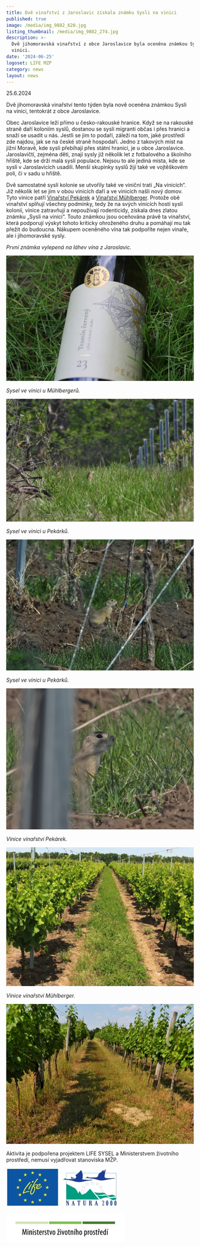 ```yaml
---
title: Dvě vinařství z Jaroslavic získala známku Sysli na vinici
published: true
image: /media/img_9882_620.jpg
listing_thumbnail: /media/img_9882_274.jpg
description: >-
  Dvě jihomoravská vinařství z obce Jaroslavice byla oceněna známkou Sysli na
  vinici. 
date: '2024-06-25'
logoset: LIFE MZP
category: news
layout: news
---
```

25.6.2024

Dvě jihomoravská vinařství tento týden byla nově oceněna známkou Sysli na vinici, tentokrát z obce Jaroslavice. 

Obec Jaroslavice leží přímo u česko-rakouské hranice. Když se na rakouské straně daří koloniím syslů, dostanou se syslí migranti občas i přes hranici a snaží se usadit u nás. Jestli se jim to podaří, záleží na tom, jaké prostředí zde najdou, jak se na české straně hospodaří. Jedno z takových míst na jižní Moravě, kde sysli přebíhají přes státní hranici, je u obce Jaroslavice. Jaroslavičtí, zejména děti, znají sysly již několik let z fotbalového a školního hřiště, kde se drží malá syslí populace. Nejsou to ale jediná místa, kde se sysli v Jaroslavicích usadili. Menší skupinky syslů žijí také ve vojtěškovém poli, či v sadu u hřiště. 

Dvě samostatné syslí kolonie se utvořily také ve viniční trati „Na vinicích“. Již několik let se jim v obou vinicích daří a ve vinicích našli nový domov. Tyto vinice patří [Vinařství Pekárek](https://www.vinarstvipekarek.cz) a [Vinařství Mühlberger](https://www.muhlberger.eu). Protože obě vinařství splňují všechny podmínky, tedy že na svých vinicích hostí syslí kolonii, vinice zatravňují a nepoužívají rodenticidy, získala dnes zlatou známku „Sysli na vinici“.  Touto známkou jsou oceňována právě ta vinařství, která podporují výskyt tohoto kriticky ohroženého druhu a pomáhají mu tak přežít do budoucna. Nákupem oceněného vína tak podpoříte nejen vinaře, ale i jihomoravské sysly.

_První známka vylepená na láhev vína z Jaroslavic._

![](/media/img_9948_620.jpg)

_Sysel ve vinici u Mühlbergerů._

![](/media/dscn1121_620.jpg)

_Sysel ve vinici u Pekárků._

![](/media/a_dscn1109_620.jpg)

_Sysel ve vinici u Pekárků._

![](/media/dscn1111_620.jpg)

_Vinice vinařství Pekárek._

![](/media/img_1537_620.jpg)

_Vinice vinařství Mühlberger._

![](/media/dscn8847_620.jpg)

Aktivita je podpořena projektem LIFE SYSEL a Ministerstvem životního prostředí, nemusí vyjadřovat stanoviska MŽP.

![](/media/life_natura_logo_300.jpg)

![](/media/OPEU-Logo-MZP_20141218v.JPG)
